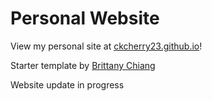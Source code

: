 # Personal Website
View my personal site at [ckcherry23.github.io](https://ckcherry23.github.io)!

Starter template by [Brittany Chiang](https://brittanychiang.com)

Website update in progress
